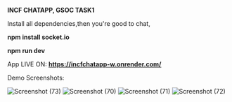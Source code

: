 **INCF CHATAPP, GSOC TASK1**

Install all dependencies,then you're good to chat,


**npm install socket.io**


**npm run dev**

App LIVE ON:
**https://incfchatapp-w.onrender.com/**

Demo Screenshots:

![Screenshot (73)](https://github.com/adarshjha7/INCFCHATAPP-W/assets/98156564/a2d60a9c-2184-4480-bbbd-821aae1d8472)
![Screenshot (70)](https://github.com/adarshjha7/INCFCHATAPP-W/assets/98156564/84b34985-2f30-4ea7-a7bf-979e35b9e1f6)
![Screenshot (71)](https://github.com/adarshjha7/INCFCHATAPP-W/assets/98156564/60e5bd40-9c6a-4212-ba7d-957efac0fd42)
![Screenshot (72)](https://github.com/adarshjha7/INCFCHATAPP-W/assets/98156564/707859d5-898f-45f7-89e2-e6f6d792403d)

